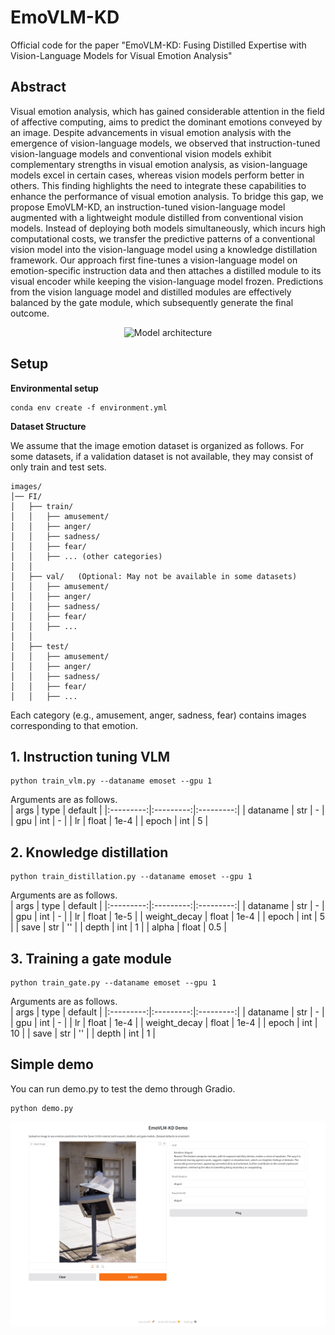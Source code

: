 # EmoVLM-KD
Official code for the paper "EmoVLM-KD: Fusing Distilled Expertise with Vision-Language Models for Visual Emotion Analysis"


## Abstract 
Visual emotion analysis, which has gained considerable attention in the field of affective computing, aims to predict the dominant emotions conveyed by an image. Despite advancements in visual emotion analysis with the emergence of vision-language models, we observed that instruction-tuned vision-language models and conventional vision models exhibit complementary strengths in visual emotion analysis, as vision-language models excel in certain cases, whereas vision models perform better in others. This finding highlights the need to integrate these capabilities to enhance the performance of visual emotion analysis. To bridge this gap, we propose EmoVLM-KD, an instruction-tuned vision-language model augmented with a lightweight module distilled from conventional vision models. Instead of deploying both models simultaneously, which incurs high computational costs, we transfer the predictive patterns of a conventional vision model into the vision-language model using a knowledge distillation framework. Our approach first fine-tunes a vision-language model on emotion-specific instruction data and then attaches a distilled module to its visual encoder while keeping the vision-language model frozen. Predictions from the vision language model and distilled modules are effectively balanced by the gate module, which subsequently generate the final outcome. 

<div align="center">
  <img src="figure/architecture_v10.jpg" alt="Model architecture" width="700">
</div>


## Setup 
**Environmental setup**
```  
conda env create -f environment.yml
```

**Dataset Structure**

We assume that the image emotion dataset is organized as follows.
For some datasets, if a validation dataset is not available, they may consist of only train and test sets.
```
images/
│── FI/
│   ├── train/
│   │   ├── amusement/
│   │   ├── anger/
│   │   ├── sadness/
│   │   ├── fear/
│   │   ├── ... (other categories)
│   │
│   ├── val/   (Optional: May not be available in some datasets)
│   │   ├── amusement/
│   │   ├── anger/
│   │   ├── sadness/
│   │   ├── fear/
│   │   ├── ...
│   │
│   ├── test/
│   │   ├── amusement/
│   │   ├── anger/
│   │   ├── sadness/
│   │   ├── fear/
│   │   ├── ...
```

Each category (e.g., amusement, anger, sadness, fear) contains images corresponding to that emotion. 

## 1. Instruction tuning VLM
```
python train_vlm.py --dataname emoset --gpu 1
```
Arguments are as follows.  
| args | type | default |
|:---------:|:---------:|:---------:|
| dataname   | str   | -   |
| gpu   | int   | -   |
| lr   | float   | 1e-4   |
| epoch   | int   | 5   |


## 2. Knowledge distillation

```
python train_distillation.py --dataname emoset --gpu 1
```

Arguments are as follows.  
| args | type | default |
|:---------:|:---------:|:---------:|
| dataname   | str   | -   |
| gpu   | int   | -   |
| lr   | float   | 1e-5   |
| weight_decay   | float   | 1e-4   |
| epoch   | int   | 5   |
| save   | str   | ''   |
| depth   | int   |  1  |
| alpha   | float   | 0.5  |



## 3. Training a gate module

```
python train_gate.py --dataname emoset --gpu 1
```

Arguments are as follows.  
| args | type | default |
|:---------:|:---------:|:---------:|
| dataname   | str   | -   |
| gpu   | int   | -   |
| lr   | float   | 1e-4   |
| weight_decay   | float   | 1e-4   |
| epoch   | int   | 10   |
| save   | str   | ''   |
| depth   | int   |  1  | 


## Simple demo
You can run demo.py to test the demo through Gradio.

```
python demo.py
```


<div align="center">
  <img src="figure/demo.png" width="1000">
</div>

